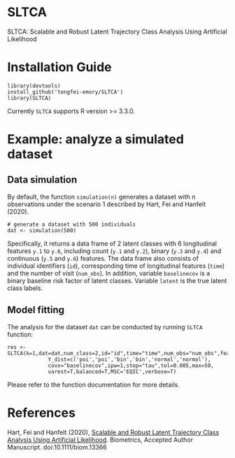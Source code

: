 # SLTCA
SLTCA: Scalable and Robust Latent Trajectory Class Analysis Using Artificial Likelihood

# Installation Guide
```{r}
library(devtools)
install_github('tengfei-emory/SLTCA')
library(SLTCA)
```
Currently `SLTCA` supports R version >= 3.3.0.

# Example: analyze a simulated dataset

## Data simulation

By default, the function `simulation(n)` generates a dataset with n observations under the scenario 1 described by Hart, Fei and Hanfelt (2020). 
```{r}
# generate a dataset with 500 individuals
dat <- simulation(500)
```
Specifically, it returns a data frame of 2 latent classes with 6 longitudinal features `y.1` to `y.6`, including count (`y.1` and `y.2`), binary (`y.3` and `y.4`) and continuous (`y.5` and `y.6`) features. The data frame also consists of individual identifiers (`id`), corresponding time of longitudinal features (`time`) and the number of visit (`num_obs`). In addition, variable `baselinecov` is a binary baseline risk factor of latent classes. Variable `latent` is the true latent class labels.

## Model fitting

The analysis for the dataset `dat` can be conducted by running `SLTCA` function:

```{r}
res <- SLTCA(k=1,dat=dat,num_class=2,id="id",time="time",num_obs="num_obs",features=paste("y.",1:6,sep=''),
             Y_dist=c('poi','poi','bin','bin','normal','normal'),
             covx="baselinecov",ipw=1,stop="tau",tol=0.005,max=50,
             varest=T,balanced=T,MSC='EQIC',verbose=T)
```
Please refer to the function documentation for more details.

# References

Hart, Fei and Hanfelt (2020), [Scalable and Robust Latent Trajectory Class Analysis Using Artificial Likelihood](https://onlinelibrary.wiley.com/doi/abs/10.1111/biom.13366). Biometrics, Accepted Author Manuscript. doi:10.1111/biom.13366
